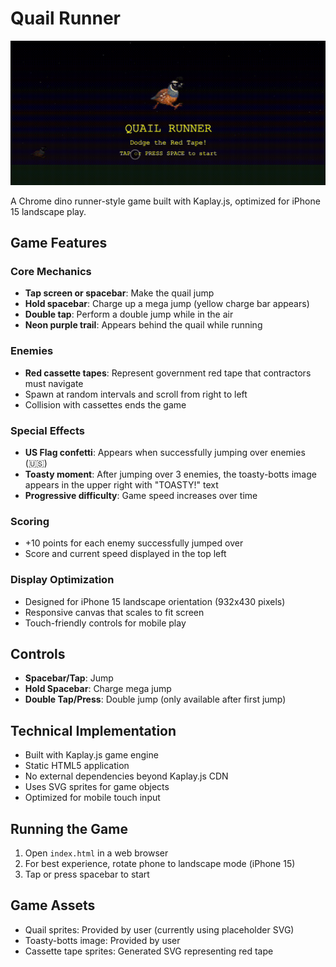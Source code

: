 # Quail Runner

![Quail Runner demo](docs/quail-runner-demo.mov-hq.gif)

A Chrome dino runner-style game built with Kaplay.js, optimized for iPhone 15 landscape play.

## Game Features

### Core Mechanics
- **Tap screen or spacebar**: Make the quail jump
- **Hold spacebar**: Charge up a mega jump (yellow charge bar appears)
- **Double tap**: Perform a double jump while in the air
- **Neon purple trail**: Appears behind the quail while running

### Enemies
- **Red cassette tapes**: Represent government red tape that contractors must navigate
- Spawn at random intervals and scroll from right to left
- Collision with cassettes ends the game

### Special Effects
- **US Flag confetti**: Appears when successfully jumping over enemies (🇺🇸)
- **Toasty moment**: After jumping over 3 enemies, the toasty-botts image appears in the upper right with "TOASTY!" text
- **Progressive difficulty**: Game speed increases over time

### Scoring
- +10 points for each enemy successfully jumped over
- Score and current speed displayed in the top left

### Display Optimization
- Designed for iPhone 15 landscape orientation (932x430 pixels)
- Responsive canvas that scales to fit screen
- Touch-friendly controls for mobile play

## Controls
- **Spacebar/Tap**: Jump
- **Hold Spacebar**: Charge mega jump
- **Double Tap/Press**: Double jump (only available after first jump)

## Technical Implementation
- Built with Kaplay.js game engine
- Static HTML5 application
- No external dependencies beyond Kaplay.js CDN
- Uses SVG sprites for game objects
- Optimized for mobile touch input

## Running the Game
1. Open `index.html` in a web browser
2. For best experience, rotate phone to landscape mode (iPhone 15)
3. Tap or press spacebar to start

## Game Assets
- Quail sprites: Provided by user (currently using placeholder SVG)
- Toasty-botts image: Provided by user
- Cassette tape sprites: Generated SVG representing red tape
